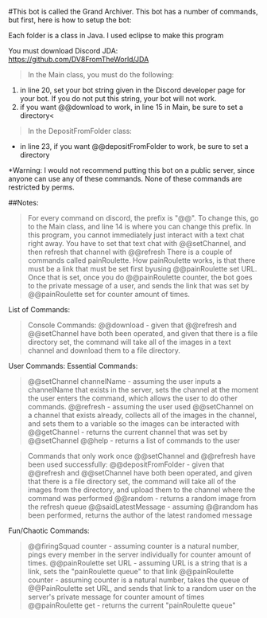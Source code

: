 #This bot is called the Grand Archiver. This bot has a number of commands, but first, here is how to setup the bot:

Each folder is a class in Java. I used eclipse to make this program

You must download Discord JDA: https://github.com/DV8FromTheWorld/JDA

>In the Main class, you must do the following:
  1. in line 20, set your bot string given in the Discord developer page for your bot. If you do not put this string, your bot will not work.
  2. if you want @@download to work, in line 15 in Main, be sure to set a directory<
  
>In the DepositFromFolder class:
  - in line 23, if you want @@depositFromFolder to work, be sure to set a directory
  
*Warning: I would not recommend putting this bot on a public server, since anyone can use any of these commands. None of these commands are restricted by perms.

##Notes:
>For every command on discord, the prefix is "@@". To change this, go to the Main class, and line 14 is where you can change this prefix.
>In this program, you cannot immediately just interact with a text chat right away. You have to set that text chat with @@setChannel, and then refresh that channel with @@refresh
>There is a couple of commands called painRoulette. How painRoulette works, is that there must be a link that must be set first byusing @@painRoulette set URL. Once that is set, once you do @@painRoulette counter, the bot goes to the private message of a user, and sends the link that was set by @@painRoulette set for counter amount of times.

List of Commands:
  >Console Commands:
  >@@download - given that @@refresh and @@setChannel have both been operated, and given that there is a file directory set, the command will take all of the images in a text channel and download them to a file directory.
  
  User Commands:
  Essential Commands:
  >@@setChannel channelName - assuming the user inputs a channelName that exists in the server, sets the channel at the moment the user enters the command, which allows the user to do other commands.
  >@@refresh - assuming the user used @@setChannel on a channel that exists already, collects all of the images in the channel, and sets them to a variable so the images can be interacted with
  >@@getChannel - returns the current channel that was set by @@setChannel
  >@@help - returns a list of commands to the user
  
  >Commands that only work once @@setChannel and @@refresh have been used successfully:
  >@@depositFromFolder - given that @@refresh and @@setChannel have both been operated, and given that there is a file directory set, the command will take all of the images from the directory, and upload them to the channel where the command was performed
  >@@random - returns a random image from the refresh queue
  >@@saidLatestMessage - assuming @@random has been performed, returns the author of the latest randomed message
  
  Fun/Chaotic Commands:
  >@@firingSquad counter - assuming counter is a natural number, pings every member in the server individually for counter amount of times.
  >@@painRoulette set URL - assuming URL is a string that is a link, sets the "painRoulette queue" to that link
  >@@painRoulette counter - assuming counter is a natural number, takes the queue of @@PainRoulette set URL, and sends that link to a random user on the server's private message for counter amount of times
  >@@painRoulette get - returns the current "painRoulette queue"
  
  


  
